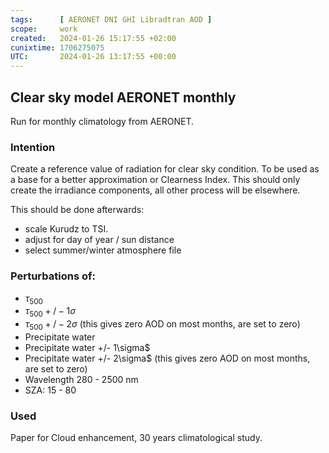 ```yaml
---
tags:      [ AERONET DNI GHI Libradtran AOD ]
scope:     work
created:   2024-01-26 15:17:55 +02:00
cunixtime: 1706275075
UTC:       2024-01-26 13:17:55 +00:00
---
```


## Clear sky model AERONET monthly

Run for monthly climatology from AERONET.

### Intention

Create a reference value of radiation for clear sky condition.  To be used as a base
for a better approximation or Clearness Index.  This should only create the
irradiance components, all other process will be elsewhere.

This should be done afterwards:

 - scale Kurudz to TSI.
 - adjust for day of year / sun distance
 - select summer/winter atmosphere file

### Perturbations of:

 - $\tau_{500}$
 - $\tau_{500} +/- 1\sigma$
 - $\tau_{500} +/- 2\sigma$ (this gives zero AOD on most months, are set to zero)
 - Precipitate water
 - Precipitate water +/- 1\sigma$
 - Precipitate water +/- 2\sigma$ (this gives zero AOD on most months, are set to zero)
 - Wavelength 280 - 2500 nm
 - SZA: 15 - 80

### Used

Paper for Cloud enhancement, 30 years climatological study.


